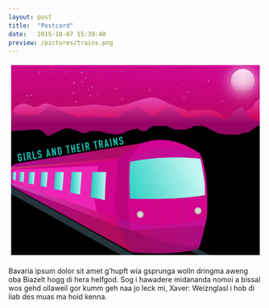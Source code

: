 ```yaml
---
layout: post
title:  "Postcard"
date:   2015-10-07 15:39:40
preview: /pictures/trains.png
---
```


![Picture 1](/pictures/trains.png)

Bavaria ipsum dolor sit amet g’hupft wia gsprunga wolln dringma aweng oba Biazelt hogg di hera helfgod. Sog i hawadere midananda nomoi a bissal wos gehd ollaweil gor kumm geh naa jo leck mi, Xaver: Weiznglasl i hob di liab des muas ma hoid kenna.
